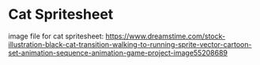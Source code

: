 # Cat Spritesheet

image file for cat spritesheet:
https://www.dreamstime.com/stock-illustration-black-cat-transition-walking-to-running-sprite-vector-cartoon-set-animation-sequence-animation-game-project-image55208689